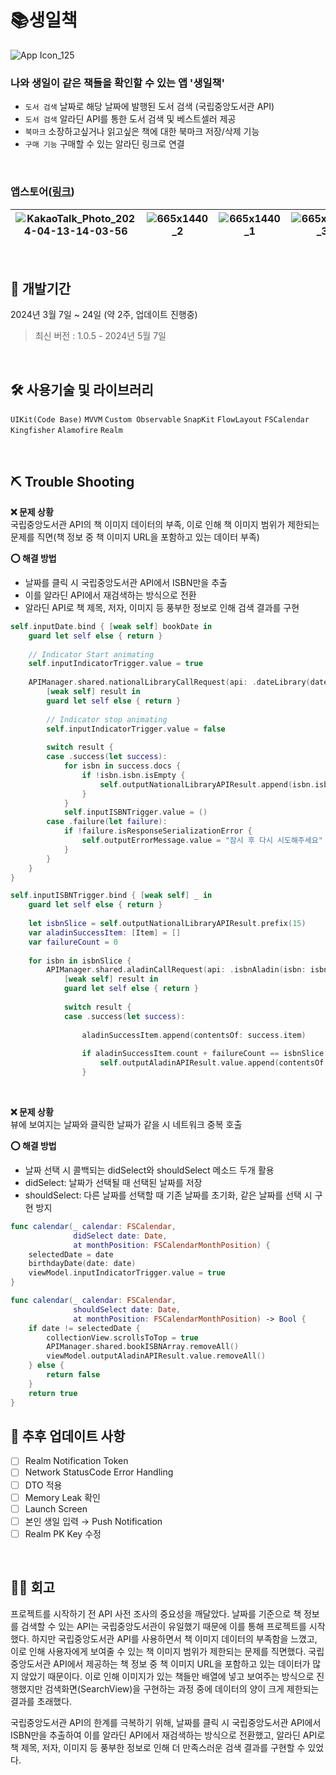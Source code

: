 # 📚생일책

<picture>![App Icon_125](https://github.com/jieun0330/BirthdayBook/assets/42729069/202ac6f4-f096-49ef-8bb6-1b6f3b79c651)</picture>

### 나와 생일이 같은 책들을 확인할 수 있는 앱 '생일책'
* `도서 검색` 날짜로 해당 날짜에 발행된 도서 검색 (국립중앙도서관 API)
* `도서 검색` 알라딘 API를 통한 도서 검색 및 베스트셀러 제공
* `북마크` 소장하고싶거나 읽고싶은 책에 대한 북마크 저장/삭제 기능
* `구매 기능` 구매할 수 있는 알라딘 링크로 연결

<br/>

### 앱스토어([링크](https://apps.apple.com/kr/app/id6479728983))
|<picture>![KakaoTalk_Photo_2024-04-13-14-03-56](https://github.com/jieun0330/BirthdayBook/assets/42729069/6be2cafc-db64-4252-8109-4ff7eb24dc94)</picture>|<picture>![665x1440_2](https://github.com/jieun0330/BirthdayBook/assets/42729069/2f5306c9-d904-4aa5-ab69-475587bfb7d1)</picture>|<picture>![665x1440_1](https://github.com/jieun0330/BirthdayBook/assets/42729069/1a4f50f8-96d2-40db-bcce-308e8f3a1e0a)</picture>|<picture>![665x1440_3](https://github.com/jieun0330/BirthdayBook/assets/42729069/b0b87414-4665-41a1-bc0a-ab34f1203f29)</picture>
|---|---|---|---|

<br/>

## 🔨 개발기간
2024년 3월 7일 ~ 24일 (약 2주, 업데이트 진행중)
> 최신 버전 : 1.0.5 - 2024년 5월 7일



<br/>

## 🛠️ 사용기술 및 라이브러리
`UIKit(Code Base)` `MVVM` `Custom Observable` `SnapKit` `FlowLayout` `FSCalendar` `Kingfisher` `Alamofire` `Realm`
  
<br/>

## ⛏️ Trouble Shooting

**❌ 문제 상황**
<br/>
국립중앙도서관 API의 책 이미지 데이터의 부족, 이로 인해 책 이미지 범위가 제한되는 문제를 직면(책 정보 중 책 이미지 URL을 포함하고 있는 데이터 부족)

**⭕️ 해결 방법**
- 날짜를 클릭 시 국립중앙도서관 API에서 ISBN만을 추출
- 이를 알라딘 API에서 재검색하는 방식으로 전환
- 알라딘 API로 책 제목, 저자, 이미지 등 풍부한 정보로 인해 검색 결과를 구현 

```swift
self.inputDate.bind { [weak self] bookDate in
    guard let self else { return }
    
    // Indicator Start animating
    self.inputIndicatorTrigger.value = true
    
    APIManager.shared.nationalLibraryCallRequest(api: .dateLibrary(date: bookDate)) {
        [weak self] result in
        guard let self else { return }
        
        // Indicator stop animating
        self.inputIndicatorTrigger.value = false
        
        switch result {
        case .success(let success):
            for isbn in success.docs {
                if !isbn.isbn.isEmpty {
                    self.outputNationalLibraryAPIResult.append(isbn.isbn)
                }
            }
            self.inputISBNTrigger.value = ()
        case .failure(let failure):
            if !failure.isResponseSerializationError {
                self.outputErrorMessage.value = "잠시 후 다시 시도해주세요"
            }
        }
    }
}

self.inputISBNTrigger.bind { [weak self] _ in
    guard let self else { return }
    
    let isbnSlice = self.outputNationalLibraryAPIResult.prefix(15)
    var aladinSuccessItem: [Item] = []
    var failureCount = 0
    
    for isbn in isbnSlice {
        APIManager.shared.aladinCallRequest(api: .isbnAladin(isbn: isbn)) {
            [weak self] result in
            guard let self else { return }
            
            switch result {
            case .success(let success):
                
                aladinSuccessItem.append(contentsOf: success.item)
                
                if aladinSuccessItem.count + failureCount == isbnSlice.count {
                    self.outputAladinAPIResult.value.append(contentsOf: aladinSuccessItem)
                }
```
<br/>

**❌ 문제 상황**
<br/>
뷰에 보여지는 날짜와 클릭한 날짜가 같을 시 네트워크 중복 호출

**⭕️ 해결 방법**
- 날짜 선택 시 콜백되는 didSelect와 shouldSelect 메소드 두개 활용
- didSelect: 날짜가 선택될 때 선택된 날짜를 저장
- shouldSelect: 다른 날짜를 선택할 때 기존 날짜를 초기화, 같은 날짜를 선택 시 구현 방지

```swift
func calendar(_ calendar: FSCalendar,
              didSelect date: Date,
              at monthPosition: FSCalendarMonthPosition) {
    selectedDate = date
    birthdayDate(date: date)
    viewModel.inputIndicatorTrigger.value = true
}

func calendar(_ calendar: FSCalendar,
              shouldSelect date: Date,
              at monthPosition: FSCalendarMonthPosition) -> Bool {
    if date != selectedDate {
        collectionView.scrollsToTop = true
        APIManager.shared.bookISBNArray.removeAll()
        viewModel.outputAladinAPIResult.value.removeAll()
    } else {
        return false
    }
    return true
}
```

## 🔧 추후 업데이트 사항

- [ ]  Realm Notification Token
- [ ]  Network StatusCode Error Handling
- [ ]  DTO 적용
- [ ]  Memory Leak 확인
- [ ]  Launch Screen
- [ ]  본인 생일 입력 → Push Notification
- [ ]  Realm PK Key 수정

<br/>

## 👏🏻 회고

프로젝트를 시작하기 전 API 사전 조사의 중요성을 깨달았다. 날짜를 기준으로 책 정보를 검색할 수 있는 API는 국립중앙도서관이 유일했기 때문에 이를 통해 프로젝트를 시작했다. 하지만 국립중앙도서관 API를 사용하면서 책 이미지 데이터의 부족함을 느꼈고, 이로 인해 사용자에게 보여줄 수 있는 책 이미지 범위가 제한되는 문제를 직면했다. 국립중앙도서관 API에서 제공하는 책 정보 중 책 이미지 URL을 포함하고 있는 데이터가 많지 않았기 때문이다. 이로 인해 이미지가 있는 책들만 배열에 넣고 보여주는 방식으로 진행했지만 검색화면(SearchView)을 구현하는 과정 중에 데이터의 양이 크게 제한되는 결과를 초래했다.

국립중앙도서관 API의 한계를 극복하기 위해, 날짜를 클릭 시 국립중앙도서관 API에서 ISBN만을 추출하여 이를 알라딘 API에서 재검색하는 방식으로 전환했고, 알라딘 API로 책 제목, 저자, 이미지 등 풍부한 정보로 인해 더 만족스러운 검색 결과를 구현할 수 있었다. 


